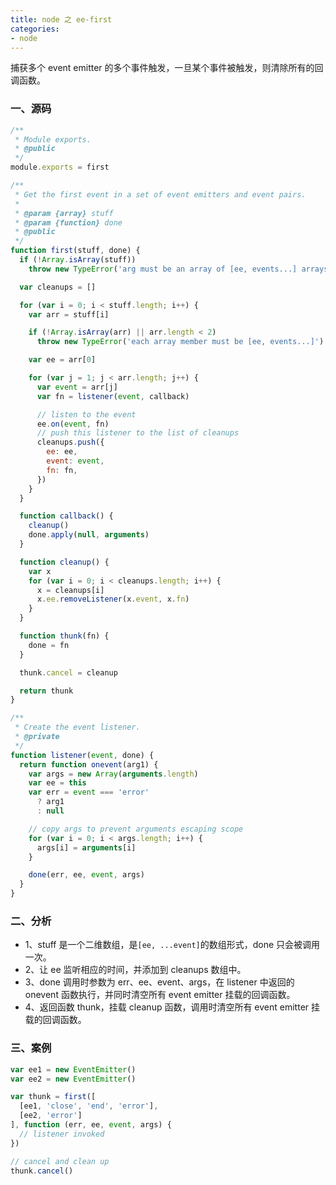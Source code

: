 ```yaml
---
title: node 之 ee-first
categories:
- node
---
```

捕获多个 event emitter 的多个事件触发，一旦某个事件被触发，则清除所有的回调函数。
<!--more-->
### 一、源码
```js
/**
 * Module exports.
 * @public
 */
module.exports = first

/**
 * Get the first event in a set of event emitters and event pairs.
 *
 * @param {array} stuff
 * @param {function} done
 * @public
 */
function first(stuff, done) {
  if (!Array.isArray(stuff))
    throw new TypeError('arg must be an array of [ee, events...] arrays')

  var cleanups = []

  for (var i = 0; i < stuff.length; i++) {
    var arr = stuff[i]

    if (!Array.isArray(arr) || arr.length < 2)
      throw new TypeError('each array member must be [ee, events...]')

    var ee = arr[0]

    for (var j = 1; j < arr.length; j++) {
      var event = arr[j]
      var fn = listener(event, callback)

      // listen to the event
      ee.on(event, fn)
      // push this listener to the list of cleanups
      cleanups.push({
        ee: ee,
        event: event,
        fn: fn,
      })
    }
  }

  function callback() {
    cleanup()
    done.apply(null, arguments)
  }

  function cleanup() {
    var x
    for (var i = 0; i < cleanups.length; i++) {
      x = cleanups[i]
      x.ee.removeListener(x.event, x.fn)
    }
  }

  function thunk(fn) {
    done = fn
  }

  thunk.cancel = cleanup

  return thunk
}

/**
 * Create the event listener.
 * @private
 */
function listener(event, done) {
  return function onevent(arg1) {
    var args = new Array(arguments.length)
    var ee = this
    var err = event === 'error'
      ? arg1
      : null

    // copy args to prevent arguments escaping scope
    for (var i = 0; i < args.length; i++) {
      args[i] = arguments[i]
    }

    done(err, ee, event, args)
  }
}
```
### 二、分析
- 1、stuff 是一个二维数组，是`[ee, ...event]`的数组形式，done 只会被调用一次。
- 2、让 ee 监听相应的时间，并添加到 cleanups 数组中。
- 3、done 调用时参数为 err、ee、event、args，在 listener 中返回的 onevent 函数执行，并同时清空所有 event emitter 挂载的回调函数。
- 4、返回函数 thunk，挂载 cleanup 函数，调用时清空所有 event emitter 挂载的回调函数。

### 三、案例
```js
var ee1 = new EventEmitter()
var ee2 = new EventEmitter()

var thunk = first([
  [ee1, 'close', 'end', 'error'],
  [ee2, 'error']
], function (err, ee, event, args) {
  // listener invoked
})

// cancel and clean up
thunk.cancel()
```